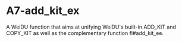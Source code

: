 # A7-add_kit_ex
A WeiDU function that aims at unifying WeiDU's built-in ADD_KIT and COPY_KIT as well as the complementary function fl#add_kit_ee.
